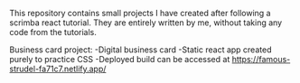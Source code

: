 This repository contains small projects I have created after following a scrimba react tutorial.  They are entirely written by me, without taking any code from the tutorials.

Business card project:
-Digital business card
-Static react app created purely to practice CSS
-Deployed build can be accessed at https://famous-strudel-fa71c7.netlify.app/
